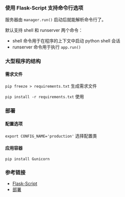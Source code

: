 ### 使用 Flask-Script 支持命令行选项

服务器由 `manager.run()` 启动后就能解析命令行了。

默认支持 shell 和 runserver 两个命令：

- shell 命令用于在程序的上下文中启动 python shell 会话
- runserver 命令用于执行 `app.run()`

### 大型程序的结构

#### 需求文件

`pip freeze > requirements.txt` 生成需求文件

`pip install -r requirements.txt` 使用

### 部署

#### 配置选项

`export CONFIG_NAME='production'` 选择配置类

#### 应用容器

`pip install Gunicorn`

### 参考链接

- [Flask-Script](http://flask-script.readthedocs.io/en/latest/)
- [部署](https://spacewander.github.io/explore-flask-zh/13-deployment.html)